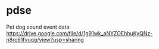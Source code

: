 # pdse

Pet dog sound event data: 
https://drive.google.com/file/d/1g91wk_aNYZOEhhuKyQNz-n8rc61fvuqg/view?usp=sharing
